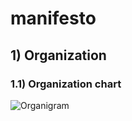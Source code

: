 # manifesto

## 1) Organization

### 1.1) Organization chart

![Organigram](http://www.plantuml.com/plantuml/proxy?src=https://goldencomrades.github.io/manifesto/organigram.puml)


